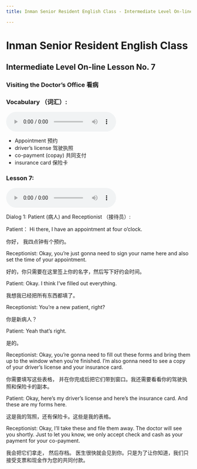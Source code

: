 ```yaml
---
title: Inman Senior Resident English Class - Intermediate Level On-line Lesson No. 7

---
```

# Inman Senior Resident English Class
## Intermediate Level On-line Lesson No. 7
### Visiting the Doctor’s Office  看病

### Vocabulary （词汇）:

<audio controls>
  <source src="/vocab7.mp3" type="audio/mpeg">
  Your browser does not support the audio element.
</audio>

- Appointment 预约
- driver’s license  驾驶执照
- co-payment (copay)  共同支付
- insurance card  保险卡

 
### Lesson 7:
 
 <audio controls>
  <source src="/lesson7.mp3" type="audio/mpeg">
  Your browser does not support the audio element.
</audio>
 
Dialog 1: Patient (病人) and Receptionist （接待员）:
 
Patient： Hi there, I have an appointment at four o’clock.

你好， 我四点钟有个预约。

Receptionist: Okay, you’re just gonna need to sign your name here and also set the time of your appointment.

好的，你只需要在这里签上你的名字，然后写下好约会时间。

Patient: Okay. I think I’ve filled out everything.

我想我已经把所有东西都填了。

Receptionist: You’re a new patient, right?

你是新病人？

Patient: Yeah that’s right. 

是的。

Receptionist: Okay, you’re gonna need to fill out these forms and bring them up to the window when you’re finished. I’m also gonna need to see a copy of your driver’s license and your insurance card.

你需要填写这些表格， 并在你完成后把它们带到窗口。我还需要看看你的驾驶执照和保险卡的副本。

Patient: Okay, here’s my driver’s license and here’s the insurance card. And these are my forms here.

这是我的驾照，还有保险卡。这些是我的表格。

Receptionist: Okay, I’ll take these and file them away. The doctor will see you shortly. Just to let you know, we only accept check and cash as your payment for your co-payment.   

我会把它们拿走， 然后存档。 医生很快就会见到你。只是为了让你知道，我们只接受支票和现金作为您的共同付款。

 

